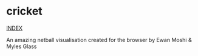 # cricket

[INDEX](https://cdn.rawgit.com/mylesglass/cricket/master/index.html)

An amazing netball visualisation created for the browser by Ewan Moshi &amp; Myles Glass

